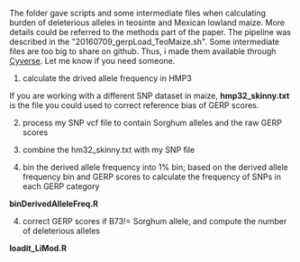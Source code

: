 The folder gave scripts and some intermediate files when calculating burden of deleterious alleles in teosinte and Mexican lowland maize. 
More details could be referred to the methods part of the paper.
The pipeline was described in the "20160709_gerpLoad_TeoMaize.sh".
Some intermediate files are too big to share on github. Thus, i made them available through [Cyverse](/iplant/home/lilepisorus/GERPload). Let me know if you need someone. 
 
1. calculate the drived allele frequency in HMP3

If you are working with a different SNP dataset in maize, **hmp32_skinny.txt** is the file you could used to correct reference bias of GERP scores. 

2. process my SNP vcf file to contain Sorghum alleles and the raw GERP scores

3. combine the hm32_skinny.txt with my SNP file

4. bin the derived allele frequency into 1% bin; based on the derived allele frequency bin and GERP scores to calculate the frequency of SNPs in each GERP category

**binDerivedAlleleFreq.R**

4. correct GERP scores if B73!= Sorghum allele, and compute the number of deleterious alleles

**loadit_LiMod.R**
